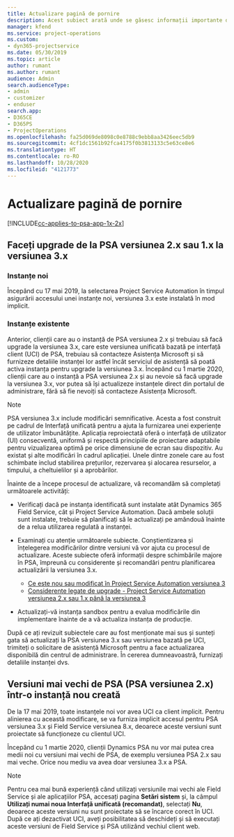 ```yaml
---
title: Actualizare pagină de pornire
description: Acest subiect arată unde se găsesc informații importante despre caracteristicile noi și modificate din Dynamics 365 Project Service Automation, precum și procesul de upgrade la cea mai nouă versiune.
manager: kfend
ms.service: project-operations
ms.custom:
- dyn365-projectservice
ms.date: 05/30/2019
ms.topic: article
author: rumant
ms.author: rumant
audience: Admin
search.audienceType:
- admin
- customizer
- enduser
search.app:
- D365CE
- D365PS
- ProjectOperations
ms.openlocfilehash: fa25d069de8098c0e8788c9ebb8aa3426eec5db9
ms.sourcegitcommit: 4cf1dc1561b92fca4175f0b3813133c5e63ce8e6
ms.translationtype: HT
ms.contentlocale: ro-RO
ms.lasthandoff: 10/28/2020
ms.locfileid: "4121773"
---
```

# <a name="upgrade-home-page"></a>Actualizare pagină de pornire

[!INCLUDE[cc-applies-to-psa-app-1x-2x](../includes/cc-applies-to-psa-app-1x-2x.md)]

## <a name="upgrade-from-psa-version-2x-or-1x-to-version-3x"></a>Faceți upgrade de la PSA versiunea 2.x sau 1.x la versiunea 3.x

### <a name="new-instances"></a>Instanțe noi

Începând cu 17 mai 2019, la selectarea Project Service Automation în timpul asigurării accesului unei instanțe noi, versiunea 3.x este instalată în mod implicit.

### <a name="existing-instances"></a>Instanțe existente

Anterior, clienții care au o instanță de PSA versiunea 2.x și trebuiau să facă upgrade la versiunea 3.x, care este versiunea unificată bazată pe interfață client (UCI) de PSA, trebuiau să contacteze Asistența Microsoft și să furnizeze detaliile instanței lor astfel încât serviciul de asistență să poată activa instanța pentru upgrade la versiunea 3.x. Începând cu 1 martie 2020, clienții care au o instanță a PSA versiunea 2.x și au nevoie să facă upgrade la versiunea 3.x, vor putea să își actualizeze instanțele direct din portalul de administrare, fără să fie nevoiți să contacteze Asistența Microsoft.  

> [!NOTE]
> PSA versiunea 3.x include modificări semnificative. Acesta a fost construit pe cadrul de Interfață unificată pentru a ajuta la furnizarea unei experiențe de utilizator îmbunătățite. Aplicația reproiectată oferă o interfață de utilizator (UI) consecventă, uniformă și respectă principiile de proiectare adaptabile pentru vizualizarea optimă pe orice dimensiune de ecran sau dispozitiv. Au existat și alte modificări în cadrul aplicației. Unele dintre zonele care au fost schimbate includ stabilirea prețurilor, rezervarea și alocarea resurselor, a timpului, a cheltuielilor și a aprobărilor.

Înainte de a începe procesul de actualizare, vă recomandăm să completați următoarele activități:

- Verificați dacă pe instanța identificată sunt instalate atât Dynamics 365 Field Service, cât și Project Service Automation. Dacă ambele soluții sunt instalate, trebuie să planificați să le actualizați pe amândouă înainte de a relua utilizarea regulată a instanței.
- Examinați cu atenție următoarele subiecte. Conștientizarea și înțelegerea modificărilor dintre versiuni vă vor ajuta cu procesul de actualizare. Aceste subiecte oferă informații despre schimbările majore în PSA, împreună cu considerente și recomandări pentru planificarea actualizării la versiunea 3.x.

    - [Ce este nou sau modificat în Project Service Automation versiunea 3](whats-new-changed-v3.md)
    - [Considerente legate de upgrade - Project Service Automation versiunea 2.x sau 1.x până la versiunea 3](upgrade-v3.md)

- Actualizați-vă instanța sandbox pentru a evalua modificările din implementare înainte de a vă actualiza instanța de producție.

După ce ați revizuit subiectele care au fost menționate mai sus și sunteți gata să actualizați la PSA versiunea 3.x sau versiunea bazată pe UCI, trimiteți o solicitare de asistență Microsoft pentru a face actualizarea disponibilă din centrul de administrare. În cererea dumneavoastră, furnizați detaliile instanței dvs.

## <a name="older-versions-of-psa-psa-version-2x-in-a-newly-created-instance"></a>Versiuni mai vechi de PSA (PSA versiunea 2.x) într-o instanță nou creată

De la 17 mai 2019, toate instanțele noi vor avea UCI ca client implicit. Pentru alinierea cu această modificare, se va furniza implicit accesul pentru PSA versiunea 3.x și Field Service versiunea 8.x, deoarece aceste versiuni sunt proiectate să funcționeze cu clientul UCI.

Începând cu 1 martie 2020, clienții Dynamics PSA nu vor mai putea crea medii noi cu versiuni mai vechi de PSA, de exemplu versiunea PSA 2.x sau mai veche. Orice nou mediu va avea doar versiunea 3.x a PSA.

> [!NOTE]
> Pentru cea mai bună experiență când utilizați versiunile mai vechi ale Field Service și ale aplicațiilor PSA, accesați pagina **Setări sistem** și, la câmpul **Utilizați numai noua Interfață unificată (recomandat)**, selectați **Nu**, deoarece aceste versiuni nu sunt proiectate să se încarce corect în UCI. După ce ați dezactivat UCI, aveți posibilitatea să deschideți și să executați aceste versiuni de Field Service și PSA utilizând vechiul client web. 
